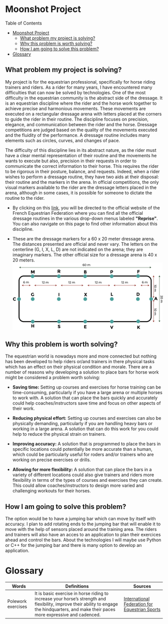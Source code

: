 # Moonshot Project

Table of Contents

- [Moonshot Project](#moonshot-project)
  - [What problem my project is solving?](#what-problem-my-project-is-solving)
  - [Why this problem is worth solving?](#why-this-problem-is-worth-solving)
  - [How I am going to solve this problem?](#how-i-am-going-to-solve-this-problem)
- [Glossary](#glossary)

## What problem my project is solving?

My project is for the equestrian professional, specifically for horse riding trainers and riders. As a rider for many years, I have encountered many difficulties that can now be solved by technologies. One of the most difficulty in the equestrian community is the abstract side of the dressage. It is an equestrian discipline where the rider and the horse work together to achieve precise and harmonious movements. These movements are executed on a rectangular dressage arena with letters placed at the corners to guide the rider in their routine. The discipline focuses on precision, elegance, and communication between the rider and the horse. Dressage competitions are judged based on the quality of the movements executed and the fluidity of the performance. A dressage routine includes many elements such as circles, curves, and changes of pace.

The difficulty of this discipline lies in its abstract nature, as the rider must have a clear mental representation of their routine and the movements he wants to execute but also, precision in their requests in order to communicate the correct information to their horse. This requires the rider to be rigorous in their posture, balance, and requests. Indeed, when a rider wishes to perform a dressage routine, they have two aids at their disposal: their routine and the markers in the arena. In official competitions, the only visual markers available to the rider are the dressage letters placed in the arena, although in some cases, it is possible for someone to dictate the routine to the rider.

- By clicking on this [link](https://www.ffe.com/pratiquer/disciplines/dressage), you will be directed to the official website of the French Equestrian Federation where you can find all the official dressage routines in the various drop-down menus labeled **"Reprise"**. You can also navigate on this page to find other information about this discipline.

- These are the dressage markers for a 60 x 20 meter dressage arena. The distances presented are official and never vary. The letters on the centerline (G, I, X, L, D) are not indicated on the arena; they are imaginary markers. The other official size for a dressage arena is 40 x 20 meters.
![dressage-60x20](image/dressage-60x20.png)

## Why this problem is worth solving?

The equestrian world is nowadays more and more connected but nothing has been developed to help riders or/and trainers in there physical tasks which has an effect on their physical condition and morale.
There are a number of reasons why developing a solution to place bars for horse work might be considered a problem worth solving:

- **Saving time:** Setting up courses and exercises for horse training can be time-consuming, particularly if you have a large arena or multiple horses to work with. A solution that can place the bars quickly and accurately could help coaches/instructors save time and focus on other aspects of their work.

- **Reducing physical effort:** Setting up courses and exercises can also be physically demanding, particularly if you are handling heavy bars or working in a large arena. A solution that can do this work for you could help to reduce the physical strain on trainers.

- **Improving accuracy:**  A solution that is programmed to place the bars in specific locations could potentially be more accurate than a human, which could be particularly useful for roders and/or trainers who are working on precise exercises or drills.

- **Allowing for more flexibility:** A solution that can place the bars in a variety of different locations could also give trainers and riders more flexibility in terms of the types of courses and exercises they can create. This could allow coaches/instructors to design more varied and challenging workouts for their horses.

## How I am going to solve this problem?

The option would be to have a jumping bar which can move by itself with accuracy. I plan to add rotating ends to the jumping bar
that will enable it to move with the help of sensors placed around the training area. The riders and trainers will also have an acces to an application to plan their exercices ahead and control the bars.
About the technologies I will maybe use Python or C++ for the jumping bar and there is many option to develop an application.
<!--The option would be to use a mobile robot base equipped with a mechanism for picking up and placing the bars. The robot could navigate around the arena using sensors such as cameras or light detection and ranging (LIDAR) to avoid obstacles and locate the desired placement for the bars. The coach/instructor will be able to plan ahead their next sessions and the robot will be able to place it.
There are many different programming languages that you could use to develop a robot, I am considering using Python or C++.
One of the key elements of my project is to offer the possibility to the trainer to plan their session ahead on a logiciel link to the robot. Using a software will bring more precision on the horse's work which needs precise measure. For this part we can imagine a software will work with a graphical user interface.-->

# Glossary

| Words              	| Definitions                                                                                                                                                                                   	| Sources                                                                                                                                	|
|--------------------	|-----------------------------------------------------------------------------------------------------------------------------------------------------------------------------------------------	|----------------------------------------------------------------------------------------------------------------------------------------	|
| Polework exercises 	| It is basic exercise in horse riding to increase your horse’s strength and flexibility, improve their ability to engage the hindquarters, and make their paces more expressive and cadenced. 	| [International Federation for Equestrian Sports](https://www.fei.org/stories/lifestyle/teach-me/3-polework-exercises-strengthen-horse) 	|

